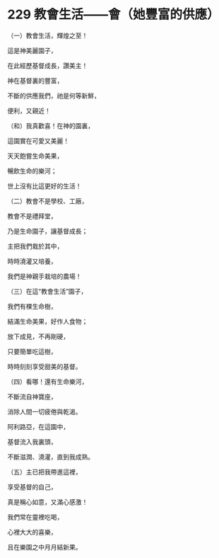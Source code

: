 # 229 教會生活——會（她豐富的供應）

（一）教會生活，輝煌之至！

這是神美麗園子，

在此經歷基督成長，讚美主！

神在基督裏的豐富，

不斷的供應我們，祂是何等新鮮，

便利，又親近！

（和）我真歡喜！在神的園裏，

這園實在可愛又美麗！

天天飽嘗生命美果，

暢飲生命的樂河；

世上沒有比這更好的生活！

（二）教會不是學校、工廠，

教會不是禮拜堂，

乃是生命園子，讓基督成長；

主把我們栽於其中，

時時澆灌又培養，

我們是神親手栽培的農場！

（三）在這“教會生活”園子，

我們有棵生命樹，

結滿生命美果，好作人食物；

放下成見，不再剛硬，

只要簡單吃這樹，

時時刻刻享受甜美的基督。

（四）看哪！還有生命樂河，

不斷流自神寶座，

消除人間一切疲倦與乾渴。

阿利路亞，在這園中，

基督流入我裏頭，

不斷滋潤、澆灌，直到我成熟。

（五）主已把我帶進這裡，

享受基督的自己，

真是稱心如意，又滿心感激！

我們常在靈裡吃喝，

心裡大大的喜樂，

且在樂園之中月月結新果。

